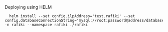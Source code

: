 Deploying using HELM

```shell script
  helm install --set config.ilpAddress='test.rafiki' --set config.databaseConnectionString='mysql://root:password@address/database' -n rafiki --namespace rafiki ./rafiki
```
